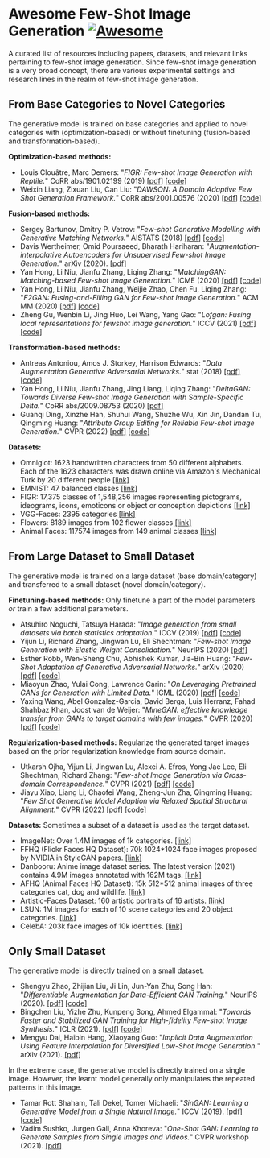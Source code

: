 # Awesome Few-Shot Image Generation  [![Awesome](https://cdn.rawgit.com/sindresorhus/awesome/d7305f38d29fed78fa85652e3a63e154dd8e8829/media/badge.svg)](https://github.com/sindresorhus/awesome)

A curated list of resources including papers, datasets, and relevant links pertaining to few-shot image generation. Since few-shot image generation is a very broad concept, there are various experimental settings and research lines in the realm of few-shot image generation. 


## From Base Categories to Novel Categories
The generative model is trained on base categories and applied to novel categories with (optimization-based) or without finetuning (fusion-based and transformation-based). 

**Optimization-based methods:**
+ Louis Clouâtre, Marc Demers: "*FIGR: Few-shot Image Generation with Reptile.*" CoRR abs/1901.02199 (2019) [[pdf]](https://arxiv.org/pdf/1901.02199.pdf) [[code]](https://arxiv.org/pdf/1901.02199.pdf)
+ Weixin Liang, Zixuan Liu, Can Liu: "*DAWSON: A Domain Adaptive Few Shot Generation Framework.*" CoRR abs/2001.00576 (2020) [[pdf]](https://arxiv.org/pdf/2001.00576.pdf) [[code]](https://github.com/LC1905/musegan/)

**Fusion-based methods:**
+ Sergey Bartunov, Dmitry P. Vetrov: "*Few-shot Generative Modelling with Generative Matching Networks.*" AISTATS (2018) [[pdf]](http://proceedings.mlr.press/v84/bartunov18a/bartunov18a.pdf) [[code]](https://github.com/sbos/gmn)
+ Davis Wertheimer, Omid Poursaeed, Bharath Hariharan: "*Augmentation-interpolative Autoencoders for Unsupervised Few-shot Image Generation.*" arXiv (2020). [[pdf]](https://arxiv.org/pdf/2011.13026.pdf)
+ Yan Hong, Li Niu, Jianfu Zhang, Liqing Zhang: "*MatchingGAN: Matching-based Few-shot Image Generation.*" ICME (2020) [[pdf]](https://arxiv.org/pdf/2003.03497.pdf) [[code]](https://github.com/bcmi/MatchingGAN-Few-Shot-Image-Generation)
+ Yan Hong, Li Niu, Jianfu Zhang, Weijie Zhao, Chen Fu, Liqing Zhang: "*F2GAN: Fusing-and-Filling GAN for Few-shot Image Generation.*" ACM MM (2020) [[pdf]](https://arxiv.org/pdf/2008.01999.pdf) [[code]](https://github.com/bcmi/F2GAN-Few-Shot-Image-Generation)
+ Zheng Gu, Wenbin Li, Jing Huo, Lei Wang, Yang Gao: "*Lofgan: Fusing local representations for fewshot image generation.*" ICCV (2021) [[pdf]](https://openaccess.thecvf.com/content/ICCV2021/papers/Gu_LoFGAN_Fusing_Local_Representations_for_Few-Shot_Image_Generation_ICCV_2021_paper.pdf) [[code]](https://github.com/edward3862/LoFGAN-pytorch)

**Transformation-based methods:**
+ Antreas Antoniou, Amos J. Storkey, Harrison Edwards: "*Data Augmentation Generative Adversarial Networks.*" stat (2018) [[pdf]](https://arxiv.org/pdf/1711.04340.pdf) [[code]](https://github.com/AntreasAntoniou/DAGAN) 
+ Yan Hong, Li Niu, Jianfu Zhang, Jing Liang, Liqing Zhang: "*DeltaGAN: Towards Diverse Few-shot Image Generation with Sample-Specific Delta.*" CoRR abs/2009.08753 (2020) [[pdf]](https://arxiv.org/pdf/2009.08753.pdf)
+  Guanqi Ding, Xinzhe Han, Shuhui Wang, Shuzhe Wu, Xin Jin, Dandan Tu, Qingming Huang: "*Attribute Group Editing for Reliable Few-shot Image Generation.*" CVPR (2022) [[pdf]](https://arxiv.org/pdf/2203.08422.pdf) [[code]](https://github.com/UniBester/AGE)

**Datasets:**
+ Omniglot:  1623 handwritten characters from 50 different alphabets. Each of the 1623 characters was drawn online via Amazon's Mechanical Turk by 20 different people [[link]](https://github.com/brendenlake/omniglot/)
+ EMNIST:  47 balanced classes [[link]](https://www.nist.gov/itl/products-and-services/emnist-dataset)
+ FIGR: 17,375 classes of 1,548,256 images representing pictograms, ideograms, icons, emoticons or object or conception depictions [[link]](https://github.com/marcdemers/FIGR-8)
+ VGG-Faces:  2395 categories [[link]](https://drive.google.com/drive/folders/15x2C11OrNeKLMzBDHrv8NPOwyre6H3O5)
+ Flowers:  8189 images from 102 flower classes [[link]](https://www.robots.ox.ac.uk/~vgg/data/flowers/102/)
+ Animal Faces: 117574 images from 149 animal classes [[link]](https://github.com/NVlabs/FUNIT)

## From Large Dataset to Small Dataset

The generative model is trained on a large dataset (base domain/category) and transferred to a small dataset (novel domain/category). 

**Finetuning-based methods:** Only finetune a part of the model parameters *or* train a few additional parameters.
+ Atsuhiro Noguchi, Tatsuya Harada: "*Image generation from small datasets via batch statistics adaptation.*" ICCV (2019) [[pdf]](https://openaccess.thecvf.com/content_ICCV_2019/papers/Noguchi_Image_Generation_From_Small_Datasets_via_Batch_Statistics_Adaptation_ICCV_2019_paper.pdf) [[code]](http://github.com/nogu-atsu/small-dataset-image-generation)
+  Yijun Li, Richard Zhang, Jingwan Lu, Eli Shechtman: "*Few-shot Image Generation with Elastic Weight Consolidation.*" NeurIPS (2020) [[pdf]](https://arxiv.org/pdf/2012.02780.pdf) 
+ Esther Robb, Wen-Sheng Chu, Abhishek Kumar, Jia-Bin Huang: "*Few-Shot Adaptation of Generative Adversarial Networks.*" arXiv (2020) [[pdf]](https://arxiv.org/pdf/2010.11943.pdf) [[code]](https://github.com/e-271/few-shot-gan)
+ Miaoyun Zhao, Yulai Cong, Lawrence Carin: "*On Leveraging Pretrained GANs for Generation with Limited Data.*" ICML (2020) [[pdf]](http://proceedings.mlr.press/v119/zhao20a/zhao20a.pdf) [[code]](https://github.com/MiaoyunZhao/GANTransferLimitedData)
+ Yaxing Wang, Abel Gonzalez-Garcia, David Berga, Luis Herranz, Fahad Shahbaz Khan, Joost van de Weijer: "*MineGAN: effective knowledge transfer from GANs to target domains with few images.*" CVPR (2020) [[pdf]](https://openaccess.thecvf.com/content_CVPR_2020/papers/Wang_MineGAN_Effective_Knowledge_Transfer_From_GANs_to_Target_Domains_With_CVPR_2020_paper.pdf) [[code]](https://github.com/yaxingwang/MineGAN)

**Regularization-based methods:** Regularize the generated target images based on the prior regularization knowledge from source domain. 
+ Utkarsh Ojha, Yijun Li, Jingwan Lu, Alexei A. Efros, Yong Jae Lee, Eli Shechtman, Richard Zhang: "*Few-shot Image Generation via Cross-domain Correspondence.*" CVPR (2021) [[pdf]](https://arxiv.org/pdf/2104.06820.pdf) [[code]](https://github.com/utkarshojha/few-shot-gan-adaptation)
+ Jiayu Xiao, Liang Li, Chaofei Wang, Zheng-Jun Zha, Qingming Huang: "*Few Shot Generative Model Adaption via Relaxed Spatial Structural Alignment.*" CVPR (2022) [[pdf]](https://arxiv.org/pdf/2203.04121.pdf) [[code]](https://github.com/StevenShaw1999/RSSA)

**Datasets:** Sometimes a subset of a dataset is used as the target dataset.
+ ImageNet: Over 1.4M images of 1k categories. [[link]](https://www.image-net.org/index.php)
+ FFHQ (Flickr Faces HQ Dataset): 70k 1024\*1024 face images proposed by NVIDIA in StyleGAN papers. [[link]](https://github.com/NVlabs/ffhq-dataset)
+ Danbooru: Anime image dataset series. The latest version (2021) contains 4.9M images annotated with 162M tags. [[link]](https://www.gwern.net/Danbooru2021)
+ AFHQ (Animal Faces HQ Dataset): 15k 512\*512 animal images of three categories cat, dog and wildlife. [[link]](https://github.com/clovaai/stargan-v2/blob/master/README.md#animal-faces-hq-dataset-afhq)
+ Artistic-Faces Dataset: 160 artistic portraits of 16 artists. [[link]](https://faculty.idc.ac.il/arik/site/foa/artistic-faces-dataset.asp)
+ LSUN: 1M images for each of 10 scene categories and 20 object categories. [[link]](https://www.yf.io/p/lsun)
+ CelebA: 203k face images of 10k identities. [[link]](https://mmlab.ie.cuhk.edu.hk/projects/CelebA.html)

## Only Small Dataset

The generative model is directly trained on a small dataset. 

+ Shengyu Zhao, Zhijian Liu, Ji Lin, Jun-Yan Zhu, Song Han: "*Differentiable Augmentation for Data-Efficient GAN Training.*" NeurIPS (2020). [[pdf]](https://arxiv.org/pdf/2006.10738.pdf) [[code]](https://github.com/mit-han-lab/data-efficient-gans)
+ Bingchen Liu, Yizhe Zhu, Kunpeng Song, Ahmed Elgammal: "*Towards Faster and Stabilized GAN Training for High-fidelity Few-shot Image Synthesis.*" ICLR (2021).               [[pdf]](https://arxiv.org/pdf/2101.04775v1.pdf) [[code]](https://github.com/odegeasslbc/FastGAN-pytorch)
+ Mengyu Dai, Haibin Hang, Xiaoyang Guo: "*Implicit Data Augmentation Using Feature Interpolation for Diversified Low-Shot Image Generation.*" arXiv (2021). [[pdf]](https://arxiv.org/pdf/2112.02450.pdf)

In the extreme case, the generative model is directly trained on a single image. However, the learnt model generally only manipulates the repeated patterns in this image. 

+ Tamar Rott Shaham, Tali Dekel, Tomer Michaeli: "*SinGAN: Learning a Generative Model from a Single Natural Image.*" ICCV (2019). [[pdf]](https://openaccess.thecvf.com/content_ICCV_2019/papers/Shaham_SinGAN_Learning_a_Generative_Model_From_a_Single_Natural_Image_ICCV_2019_paper.pdf) [[code]](https://github.com/tamarott/SinGAN)
+ Vadim Sushko, Jurgen Gall, Anna Khoreva: "*One-Shot GAN: Learning to Generate Samples from Single Images and Videos.*" CVPR workshop (2021). [[pdf]](https://openaccess.thecvf.com/content/CVPR2021W/LLID/papers/Sushko_One-Shot_GAN_Learning_To_Generate_Samples_From_Single_Images_and_CVPRW_2021_paper.pdf)

